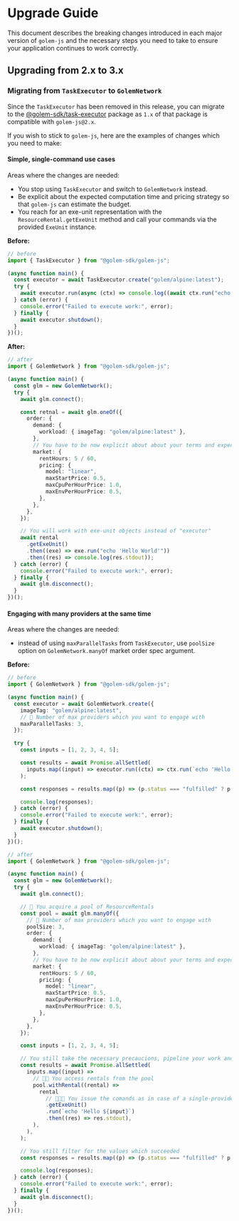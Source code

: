 # Upgrade Guide

This document describes the breaking changes introduced in each major version of `golem-js` and the necessary steps you need to take to ensure your application continues to work correctly.

## Upgrading from 2.x to 3.x

### Migrating from `TaskExecutor` to `GolemNetwork`

Since the `TaskExecutor` has been removed in this release, you can migrate to the [@golem-sdk/task-executor](https://www.npmjs.com/package/@golem-sdk/task-executor) package as `1.x` of that package is compatible with `golem-js@2.x`.

If you wish to stick to `golem-js`, here are the examples of changes which you need to make:

#### Simple, single-command use cases

Areas where the changes are needed:

- You stop using `TaskExecutor` and switch to `GolemNetwork` instead.
- Be explicit about the expected computation time and pricing strategy so that `golem-js` can estimate the budget.
- You reach for an exe-unit representation with the `ResourceRental.getExeUnit` method and call your commands via the provided `ExeUnit` instance.

**Before:**

```ts
// before
import { TaskExecutor } from "@golem-sdk/golem-js";

(async function main() {
  const executor = await TaskExecutor.create("golem/alpine:latest");
  try {
    await executor.run(async (ctx) => console.log((await ctx.run("echo 'Hello World'")).stdout));
  } catch (error) {
    console.error("Failed to execute work:", error);
  } finally {
    await executor.shutdown();
  }
})();
```

**After:**

```ts
// after
import { GolemNetwork } from "@golem-sdk/golem-js";

(async function main() {
  const glm = new GolemNetwork();
  try {
    await glm.connect();

    const retnal = await glm.oneOf({
      order: {
        demand: {
          workload: { imageTag: "golem/alpine:latest" },
        },
        // You have to be now explicit about about your terms and expectatios from the market
        market: {
          rentHours: 5 / 60,
          pricing: {
            model: "linear",
            maxStartPrice: 0.5,
            maxCpuPerHourPrice: 1.0,
            maxEnvPerHourPrice: 0.5,
          },
        },
      },
    });

    // You will work with exe-unit objects instead of "executor"
    await rental
      .getExeUnit()
      .then((exe) => exe.run("echo 'Hello World'"))
      .then((res) => console.log(res.stdout));
  } catch (error) {
    console.error("Failed to execute work:", error);
  } finally {
    await glm.disconnect();
  }
})();
```

#### Engaging with many providers at the same time

Areas where the changes are needed:

- instead of using `maxParallelTasks` from `TaskExecutor`, use `poolSize` option on `GolemNetwork.manyOf` market order spec argument.

**Before:**

```ts
// before
import { GolemNetwork } from "@golem-sdk/golem-js";

(async function main() {
  const executor = await GolemNetwork.create({
    imageTag: "golem/alpine:latest",
    // 🔢 Number of max providers which you want to engage with
    maxParallelTasks: 3,
  });

  try {
    const inputs = [1, 2, 3, 4, 5];

    const results = await Promise.allSettled(
      inputs.map((input) => executor.run((ctx) => ctx.run(`echo 'Hello ${input}`))),
    );

    const responses = results.map((p) => (p.status === "fulfilled" ? p.value.stdout : null)).filter((v) => v !== null);

    console.log(responses);
  } catch (error) {
    console.error("Failed to execute work:", error);
  } finally {
    await executor.shutdown();
  }
})();
```

```ts
// after
import { GolemNetwork } from "@golem-sdk/golem-js";

(async function main() {
  const glm = new GolemNetwork();
  try {
    await glm.connect();

    // 🌟 You acquire a pool of ResourceRentals
    const pool = await glm.manyOf({
      // 🔢 Number of max providers which you want to engage with
      poolSize: 3,
      order: {
        demand: {
          workload: { imageTag: "golem/alpine:latest" },
        },
        // You have to be now explicit about about your terms and expectatios from the market
        market: {
          rentHours: 5 / 60,
          pricing: {
            model: "linear",
            maxStartPrice: 0.5,
            maxCpuPerHourPrice: 1.0,
            maxEnvPerHourPrice: 0.5,
          },
        },
      },
    });

    const inputs = [1, 2, 3, 4, 5];

    // You still take the necessary precaucions, pipeline your work and processing
    const results = await Promise.allSettled(
      inputs.map((input) =>
        // 🌟🌟 You access rentals from the pool
        pool.withRental((rental) =>
          rental
            // 🌟🌟🌟 You issue the comands as in case of a single-provider scenario
            .getExeUnit()
            .run(`echo 'Hello ${input}`)
            .then((res) => res.stdout),
        ),
      ),
    );

    // You still filter for the values which succeeded
    const responses = results.map((p) => (p.status === "fulfilled" ? p.value : null)).filter((v) => v !== null);

    console.log(responses);
  } catch (error) {
    console.error("Failed to execute work:", error);
  } finally {
    await glm.disconnect();
  }
})();
```
